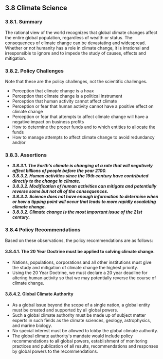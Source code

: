 3.8  Climate Science
--------------------------------------

### 3.8.1.  Summary
The rational view of the world recognizes that global climate changes affect the entire global population, regardless of wealth or status.  The consequences of climate change can be devastating and widespread.  Whether or not humanity has a role in climate change, it is irrational and irresponsible to ignore and to impede the study of causes, effects and mitigation.  

### 3.8.2.  Policy Challenges
Note that these are the policy challenges, not the scientific challenges.

- Perception that climate change is a hoax
- Perception that climate change is a political instrument
- Perception that human activity cannot affect climate
- Perception or fear that human activity cannot have a positive effect on climate change
- Perception or fear that attempts to affect climate change will have a negative impact on business profits
- How to determine the proper funds and to which entities to allocate the funds
- How to manage attempts to affect climate change to avoid redundancy and/or 

### 3.8.3. Assertions 

-  *__3.8.3.1. The Earth's climate is changing at a rate that will negatively affect billions of people before the year 2100.__*
-  *__3.8.3.2. Human activities since the 19th century have contributed directly to the change in climate.__*
-  *__3.8.3.2. Modification of human activities can mitigate and potentially reverse some but not all of the consequences.__*
-  *__3.8.3.2. Science does not have enough information to determine when or how a tipping point will occur that leads to more rapidly escalating climate change.__*
-  *__3.8.3.2. Climate change is the most important issue of the 21st century.__*

### 3.8.4  Policy Recommendations
Based on these observations, the policy recommendations are as follows:

#### 3.8.4.1. The 20 Year Doctrine must be applied to solving climate change.
- Nations, populations, corporations and all other institutions must give the study and mitigation of climate change the highest priority.
- Using the 20 Year Doctrine, we must declare a 20 year deadline for altering human activity so that we may potentially reverse the course of climate change.

#### 3.8.4.2. Global Climate Authority
- As a global issue beyond the scope of a single nation, a global entity must be created and supported by all global powers.
- Such a global climate authority must be made up of subject matter experts in such fields as the climate sciences, geology, astrophysics, and marine biology. 
- No special interest must be allowed to lobby the global climate authority.
- The global climate authority's mandate would include policy recommendations to all global powers, establishment of monitoring practices and publication of all results, recommendations and responses by global powers to the recommendations.

